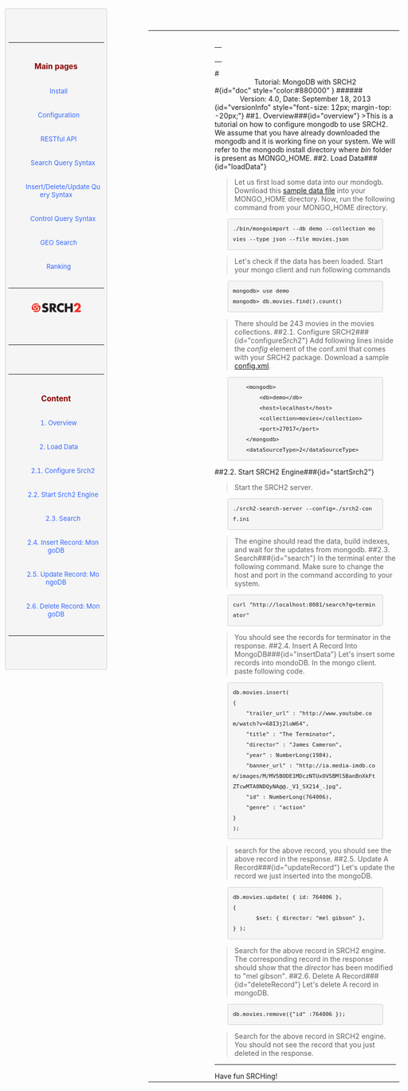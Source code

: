 
<table ><tr>
	
<td > 

<div id="sidebar"> <!-- Sidebar -->

<div id="linkpool" > <!-- Links to main pages, id=linkpool-->
<table><tbody><tr><td>
<div><h3><a style="text-decoration: none;color:#880000" href="#doc">Main pages</a></h3></div>
&nbsp;&nbsp;&nbsp;<a style="text-decoration: none;color:#3366FF" href="">Install</a><br><br>
&nbsp;&nbsp;&nbsp;<a style="text-decoration: none;color:#3366FF" href="">Configuration</a><br><br>
&nbsp;&nbsp;&nbsp;<a style="text-decoration: none;color:#3366FF" href="">RESTful API</a><br><br>
&nbsp;&nbsp;&nbsp;&nbsp;&nbsp;&nbsp;&nbsp;&nbsp;<a style="text-decoration: none;color:#3366FF" href="">Search Query Syntax</a><br><br>
&nbsp;&nbsp;&nbsp;&nbsp;&nbsp;&nbsp;&nbsp;&nbsp;<a style="text-decoration: none;color:#3366FF" href="">Insert/Delete/Update Query Syntax</a><br><br>
&nbsp;&nbsp;&nbsp;&nbsp;&nbsp;&nbsp;&nbsp;&nbsp;<a style="text-decoration: none;color:#3366FF" href="">Control Query Syntax</a><br><br>
&nbsp;&nbsp;&nbsp;<a style="text-decoration: none;color:#3366FF" href="">GEO Search</a></br><br>
&nbsp;&nbsp;&nbsp;<a style="text-decoration: none;color:#3366FF" href="">Ranking</a></br><br>
</td></tr></tbody></table>
<span ><a  href="http://www.srch2.com" target="_blankt"><img  style="width:100px" src="images/logo.png" /></a></span></br></br>
</div> <!-- Links to main pages, id=linkpool-->
<hr/>
<div id="content" > <!-- Table of content, id=content-->
<table><tbody><tr><td>
<div><h3><a style="text-decoration: none;color:#880000" href="#doc">Content</a></h3></div>
&nbsp;&nbsp;&nbsp;<a style="text-decoration: none;color:#3366FF" href="#overview">1. Overview</a><br><br>
&nbsp;&nbsp;&nbsp;<a style="text-decoration: none;color:#3366FF" href="#loadData">2. Load Data</a><br><br>
&nbsp;&nbsp;&nbsp;&nbsp;&nbsp;&nbsp;&nbsp;&nbsp;<a style="text-decoration: none;color:#3366FF" href="#configureSrch2">2.1. Configure Srch2</a></br><br>
&nbsp;&nbsp;&nbsp;&nbsp;&nbsp;&nbsp;&nbsp;&nbsp;<a style="text-decoration: none;color:#3366FF" href="#startSrch2">2.2. Start Srch2 Engine</a></br><br>
&nbsp;&nbsp;&nbsp;&nbsp;&nbsp;&nbsp;&nbsp;&nbsp;<a style="text-decoration: none;color:#3366FF" href="#search">2.3. Search</a></br><br>
&nbsp;&nbsp;&nbsp;&nbsp;&nbsp;&nbsp;&nbsp;&nbsp;<a style="text-decoration: none;color:#3366FF" href="#insertData">2.4. Insert Record: MongoDB</a></br><br>
&nbsp;&nbsp;&nbsp;&nbsp;&nbsp;&nbsp;&nbsp;&nbsp;<a style="text-decoration: none;color:#3366FF" href="#updateRecord">2.5. Update Record: MongoDB</a></br><br>
&nbsp;&nbsp;&nbsp;&nbsp;&nbsp;&nbsp;&nbsp;&nbsp;<a style="text-decoration: none;color:#3366FF" href="#deleteRecord">2.6. Delete Record: MongoDB</a></br><br>
</td></tr></tbody></table>

</div> <!-- Table of content, id=content-->
</div> <!-- Sidebar -->

</td>

<td style="width:75%">
</br>
<div><table><tbody><tr><td>
<div><h3><a style="text-decoration: none;color:#880000" href="#doc"></a></h3></div>

</td></tr></tbody></table></div>
#<center>Tutorial: MongoDB with SRCH2</center>#{id="doc" style="color:#880000" }
######<center>Version: 4.0, Date: September 18, 2013</center>{id="versionInfo" style="font-size: 12px; margin-top: -20px;"}
##1. Overview###{id="overview"}
>This is a tutorial on how to configure mongodb to use SRCH2. We assume that you have already downloaded the mongodb and it is working fine on your system. We will refer to the mongodb install directory where <i>bin</i> folder is present as MONGO_HOME.
##2. Load Data###{id="loadData"}

>Let us first load some data into our mondogb. Download this <a href=srch2-tutorials/sample-data.json>sample data file</a> into your MONGO_HOME directory. Now, run the following command from your MONGO_HOME directory. 
```
./bin/mongoimport --db demo --collection movies --type json --file movies.json 
```
>Let's check if the data has been loaded. Start your mongo client and run following commands
```
mongodb> use demo
mongodb> db.movies.find().count()
```
> There should be 243 movies in the movies collections.
##2.1. Configure SRCH2###{id="configureSrch2"}
>Add following lines inside the <i>config</i> element of the conf.xml that comes with your SRCH2 package. Download a sample <a href="srch-tutorials/srch2-config.xml">config.xml</a>.
```
    <mongodb>
        <db>demo</db>
        <host>localhost</host>
        <collection>movies</collection>
        <port>27017</port>
    </mongodb>
    <dataSourceType>2</dataSourceType>
```
##2.2. Start SRCH2 Engine###{id="startSrch2"}
>Start the SRCH2 server. 
```
./srch2-search-server --config=./srch2-conf.ini 
```
> The engine should read the data, build indexes, and wait for the updates from mongodb.
##2.3. Search###{id="search"}
>In the terminal enter the following command. Make sure to change the host and port in the command according to your system.
```
curl "http://localhost:8081/search?q=terminator"
```
>You should see the records for terminator in the response.
##2.4. Insert A Record Into MongoDB###{id="insertData"}
>Let's insert some records into mondoDB. In the mongo client. paste following code.
```
db.movies.insert(
{
	"trailer_url" : "http://www.youtube.com/watch?v=68I3j2luW64",
	"title" : "The Terminator",
	"director" : "James Cameron",
	"year" : NumberLong(1984),
	"banner_url" : "http://ia.media-imdb.com/images/M/MV5BODE1MDczNTUxOV5BMl5BanBnXkFtZTcwMTA0NDQyNA@@._V1_SX214_.jpg",
	"id" : NumberLong(764006),
	"genre" : "action"
}
);
```
>search for the above record, you should see the above record in the response.
##2.5. Update A Record###{id="updateRecord"}
>Let's update the record we just inserted into the mongoDB.
```
db.movies.update( { id: 764006 },
{
       $set: { director: "mel gibson" },
} );
```
>Search for the above record in SRCH2 engine. The corresponding record in the response should show that the <i>director</i> has been modified to "mel gibson".
##2.6. Delete A Record###{id="deleteRecord"}
>Let's delete A record in mongoDB.
```
db.movies.remove({"id" :764006 });
```
>Search for the above record in SRCH2 engine. You should not see the record that you just deleted in the response.
<hr/>
Have fun SRCHing!



<style type="text/css">
#sidebar{
    position:fixed;
    width:20%;
    	left:10px;
	top:20px;
    padding: 5.5px;
    font-size: 13px;
    //line-height: 20px;
    word-break: break-all;
    word-wrap: break-word;
    white-space: pre;
    white-space: pre-wrap;
    background-color: #f5f5f5;
    border: 1px solid #ccc;
    border: 1px solid rgba(0, 0, 0, 0.15);
    -webkit-border-radius: 4px;
    -moz-border-radius: 4px;
    border-radius: 4px;
    text-align:center;
}
pre{
	margin: auto;
    width:80%;
    display: block;
    padding: 9.5px;
    font-size: 13px;
    line-height: 20px;
    word-break: break-all;
    word-wrap: break-word;
    white-space: pre;
    white-space: pre-wrap;
    background-color: #f5f5f5;
    border: 1px solid #ccc;
    border: 1px solid rgba(0, 0, 0, 0.15);
    -webkit-border-radius: 4px;
    -moz-border-radius: 4px;
    border-radius: 4px;
    overflow:auto;
    max-height:600px;
}

html{
	min-width:1100px;
}
#indexTable{
    padding: 5.5px;
    font-size: 13px;
    //line-height: 20px;
    word-break: break-all;
    word-wrap: break-word;
    white-space: pre;
    white-space: pre-wrap;
    background-color: #f5f5f5;
    border: 1px solid #ccc;
    border: 1px solid rgba(0, 0, 0, 0.15);
    -webkit-border-radius: 4px;
    -moz-border-radius: 4px;
    border-radius: 4px;
    text-align:center;
    display: inline-block
}
#bigBox{
    padding: 10px;
    font-size: 13px;
    white-space: pre;
    white-space: pre-wrap;
    background-color: #f5f5f5;
    border: 1px solid #ccc;
    border: 1px solid rgba(0, 0, 0, 0.15);
    -webkit-border-radius: 4px;
    -moz-border-radius: 4px;
    border-radius: 4px;
    //text-align:center;
    display: inline-block
}

</style>


<script>
function alertSize() {
  var myWidth = 0, myHeight = 0;
  if( typeof( window.innerWidth ) == 'number' ) {
    //Non-IE
    myWidth = window.innerWidth;
    myHeight = window.innerHeight;
  } else if( document.documentElement && ( document.documentElement.clientWidth || document.documentElement.clientHeight ) ) {
    //IE 6+ in 'standards compliant mode'
    myWidth = document.documentElement.clientWidth;
    myHeight = document.documentElement.clientHeight;
  } else if( document.body && ( document.body.clientWidth || document.body.clientHeight ) ) {
    //IE 4 compatible
    myWidth = document.body.clientWidth;
    myHeight = document.body.clientHeight;
  }
  //window.alert( 'Width = ' + myWidth );
  //window.alert( 'Height = ' + myHeight );
  var linkpoolHeight = document.getElementById('linkpool').clientHeight;
  document.getElementById('content').setAttribute('style' , 'height:'+(myHeight-linkpoolHeight-100)+'px;overflow:auto');
}
alertSize();
</script>